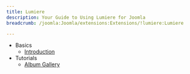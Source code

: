 ```yaml
---
title: Lumiere
description: Your Guide to Using Lumiere for Joomla
breadcrumb: /joomla:Joomla/extensions:Extensions/!lumiere:Lumiere

---
```


* Basics
    * [Introduction]()
* Tutorials
    * [Album Gallery]()
